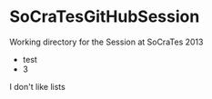 SoCraTesGitHubSession
=====================

Working directory for the Session at SoCraTes 2013

- test
- 3


I don't like lists
